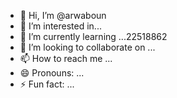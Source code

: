 - 👋 Hi, I’m @arwaboun
- 👀 I’m interested in...
- 🌱 I’m currently learning ...22518862
- 💞️ I’m looking to collaborate on ...
- 📫 How to reach me ...
- 😄 Pronouns: ...
- ⚡ Fun fact: ...

<!---
arwaboun/arwaboun is a ✨ special ✨ repository because its `README.md` (this file) appears on your GitHub profile.
You can click the Preview link to take a look at your changes.
--->
